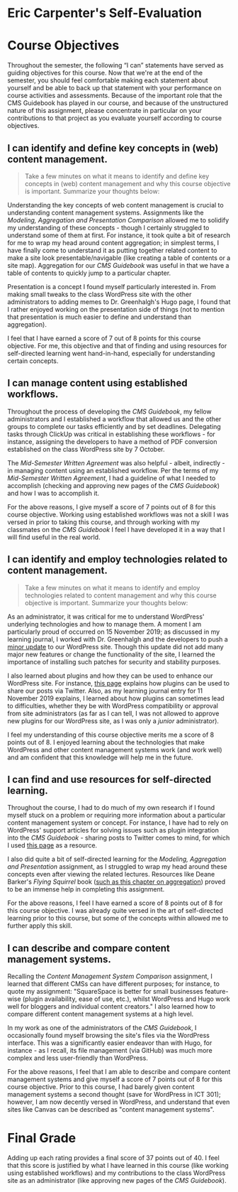 # Eric Carpenter's Self-Evaluation

# Course Objectives

Throughout the semester, the following “I can” statements have served as guiding objectives for this course. Now that we're at the end of the semester, you should feel comfortable making each statement about yourself and be able to back up that statement with your performance on course activities and assessments. Because of the important role that the CMS Guidebook has played in our course, and because of the unstructured nature of this assignment, please concentrate in particular on your contributions to that project as you evaluate yourself according to course objectives.

## I can identify and define key concepts in (web) content management.

> Take a few minutes on what it means to identify and define key concepts in (web) content management and why this course objective is important. Summarize your thoughts below:

Understanding the key concepts of web content management is crucial to understanding content management systems. Assignments like the *Modeling, Aggregation and Presentation Comparison* allowed me to solidify my understanding of these concepts - though I certainly struggled to understand some of them at first. For instance, it took quite a bit of research for me to wrap my head around content aggregation; in simplest terms, I have finally come to understand it as putting together related content to make a site look presentable/navigable (like creating a table of contents or a site map). Aggregation for our *CMS Guidebook* was useful in that we have a table of contents to quickly jump to a particular chapter.

Presentation is a concept I found myself particularly interested in. From making small tweaks to the class WordPress site with the other administrators to adding memes to Dr. Greenhalgh's Hugo page, I found that I rather enjoyed working on the presentation side of things (not to mention that presentation is much easier to define and understand than aggregation).

I feel that I have earned a score of 7 out of 8 points for this course objective. For me, this objective and that of finding and using resources for self-directed learning went hand-in-hand, especially for understanding certain concepts.

## I can manage content using established workflows.

Throughout the process of developing the *CMS Guidebook*, my fellow administrators and I established a workflow that allowed us and the other groups to complete our tasks efficiently and by set deadlines. Delegating tasks through ClickUp was critical in establishing these workflows - for instance, assigning the developers to have a method of PDF conversion established on the class WordPress site by 7 October.

The *Mid-Semester Written Agreement* was also helpful - albeit, indirectly - in managing content using an established workflow. Per the terms of my *Mid-Semester Written Agreement*, I had a guideline of what I needed to accomplish (checking and approving new pages of the *CMS Guidebook*) and how I was to accomplish it.

For the above reasons, I give myself a score of 7 points out of 8 for this course objective. Working using established workflows was not a skill I was versed in prior to taking this course, and through working with my classmates on the *CMS Guidebook* I feel I have developed it in a way that I will find useful in the real world.

## I can identify and employ technologies related to content management.

> Take a few minutes on what it means to identify and employ technologies related to content management and why this course objective is important. Summarize your thoughts below:

As an administrator, it was critical for me to understand WordPress' underlying technologies and how to manage them. A moment I am particularly proud of occurred on 15 November 2019; as discussed in my learning journal, I worked with Dr. Greenhalgh and the developers to push a [minor update](https://wordpress.org/news/2019/11/kirk/) to our WordPress site. Though this update did not add many major new features or change the functionality of the site, I learned the importance of installing such patches for security and stability purposes.

I also learned about plugins and how they can be used to enhance our WordPress site. For instance, [this page](https://en.support.wordpress.com/twitter/) explains how plugins can be used to share our posts via Twitter. Also, as my learning journal entry for 11 November 2019 explains, I learned about how plugins can sometimes lead to difficulties, whether they be with WordPress compatibility or approval from site administrators (as far as I can tell, I was not allowed to approve new plugins for our WordPress site, as I was only a *junior* administrator).

I feel my understanding of this course objective merits me a score of 8 points out of 8. I enjoyed learning about the technologies that make WordPress and other content management systems work (and work well) and am confident that this knowledge will help me in the future.

## I can find and use resources for self-directed learning.

Throughout the course, I had to do much of my own research if I found myself stuck on a problem or requiring more information about a particular content management system or concept. For instance, I have had to rely on WordPress' support articles for solving issues such as plugin integration into the *CMS Guidebook* - sharing posts to Twitter comes to mind, for which I used [this page](https://en.support.wordpress.com/twitter/) as a resource.

I also did quite a bit of self-directed learning for the *Modeling, Aggregation and Presentation* assignment, as I struggled to wrap my head around these concepts even after viewing the related lectures. Resources like Deane Barker's *Flying Squirrel* book ([such as this chapter on aggregation](https://flyingsquirrelbook.com/chapters/07-content-aggregation/)) proved to be an immense help in completing this assignment.

For the above reasons, I feel I have earned a score of 8 points out of 8 for this course objective. I was already quite versed in the art of self-directed learning prior to this course, but some of the concepts within allowed me to further apply this skill.

## I can describe and compare content management systems.

Recalling the *Content Management System Comparison* assignment, I learned that different CMSs can have different purposes; for instance, to quote my assignment: "SquareSpace is better for small businesses feature-wise (plugin availability, ease of use, etc.), whilst WordPress and Hugo work well for bloggers and individual content creators." I also learned how to compare different content management systems at a high level.

In my work as one of the administrators of the *CMS Guidebook*, I occasionally found myself browsing the site's files via the WordPress interface. This was a significantly easier endeavor than with Hugo, for instance - as I recall, its file management (via GitHub) was much more complex and less user-friendly than WordPress.

For the above reasons, I feel that I am able to describe and compare content management systems and give myself a score of 7 points out of 8 for this course objective. Prior to this course, I had barely given content management systems a second thought (save for WordPress in ICT 301); however, I am now decently versed in WordPress, and understand that even sites like Canvas can be described as "content management systems".

# Final Grade

Adding up each rating provides a final score of 37 points out of 40. I feel that this score is justified by what I have learned in this course (like working using established workflows) and my contributions to the class WordPress site as an administrator (like approving new pages of the *CMS Guidebook*).
